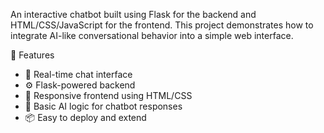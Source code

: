 An interactive chatbot built using Flask for the backend and HTML/CSS/JavaScript for the frontend. This project demonstrates how to integrate AI-like conversational behavior into a simple web interface.

🚀 Features
- 💬 Real-time chat interface
- ⚙️ Flask-powered backend
- 🎨 Responsive frontend using HTML/CSS
- 🧠 Basic AI logic for chatbot responses
- 📦 Easy to deploy and extend


